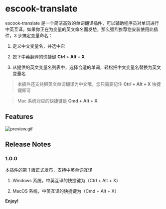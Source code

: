 # escook-translate

escook-translate 是一个简洁高效的单词翻译插件，可以辅助程序员对单词进行中英互译。如果你正在为变量的英文命名而发愁，那么强烈推荐您安装使用此插件，3 步搞定变量命名：

1. 定义中文变量名，并选中它

2. 摁下中英翻译的快捷键 **Ctrl + Alt + X**

3. 从提供的英文变量名列表中，选择合适的单词，轻松把中文变量名替换为英文变量名

> 本插件还支持把英文单词翻译为中文哦，您只需要记住 **Ctrl + Alt + X** 快捷键即可

> Mac 系统对应的快捷键是 **Cmd + Alt + X**

## Features

![preview.gif](images/preview.gif)

## Release Notes

### 1.0.0

本插件的第 1 版正式发布，支持中英单词互译

1. Windows 系统，中英互译的快捷键为（Ctrl + Alt + X）

2. MacOS 系统，中英互译的快捷键为（Cmd + Alt + X）

**Enjoy!**
